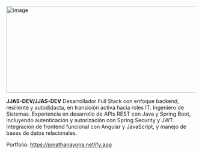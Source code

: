 
<img width="927" height="231" alt="image" src="https://github.com/user-attachments/assets/641aac5a-19fc-471e-9acc-aef7484723f9" />

**JJAS-DEV/JJAS-DEV** 
Desarrollador Full Stack con enfoque backend, resiliente y autodidacta, en transición activa hacia roles IT. Ingeniero de Sistemas. Experiencia en desarrollo de APIs REST con Java y Spring Boot, incluyendo autenticación y autorización con Spring Security y JWT. Integración de frontend funcional con Angular y JavaScript, y manejo de bases de datos relacionales.

Portfolio: <a> https://jonathanayona.netlify.app </a>
